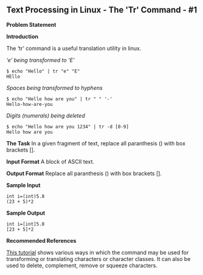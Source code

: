 ## Text Processing in Linux - The 'Tr' Command - #1

**Problem Statement**

**Introduction**

The ‘tr’ command is a useful translation utility in linux.

*‘e’ being transformed to ‘E’*

    $ echo "Hello" | tr "e" "E"
    HEllo

*Spaces being transformed to hyphens*

    $ echo "Hello how are you" | tr " " '-'
    Hello-how-are-you

*Digits (numerals) being deleted*

    $ echo "Hello how are you 1234" | tr -d [0-9]
    Hello how are you 

**The Task**
 In a given fragment of text, replace all paranthesis () with box brackets [].

**Input Format**
 A block of ASCII text.

**Output Format**
 Replace all paranthesis () with box brackets [].

**Sample Input**

    int i=(int)5.8
    (23 + 5)*2

**Sample Output**

    int i=[int]5.8
    [23 + 5]*2

**Recommended References**

[This tutorial][] shows various ways in which the command may be used for transforming or translating characters or character classes. It can also be used to delete, complement, remove or squeeze characters.

  [This tutorial]: http://www.thegeekstuff.com/2012/12/linux-tr-command/